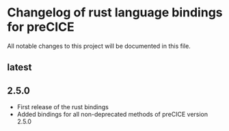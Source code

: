 # Changelog of rust language bindings for preCICE

All notable changes to this project will be documented in this file.


## latest

## 2.5.0

- First release of the rust bindings
- Added bindings for all non-deprecated methods of preCICE version 2.5.0

